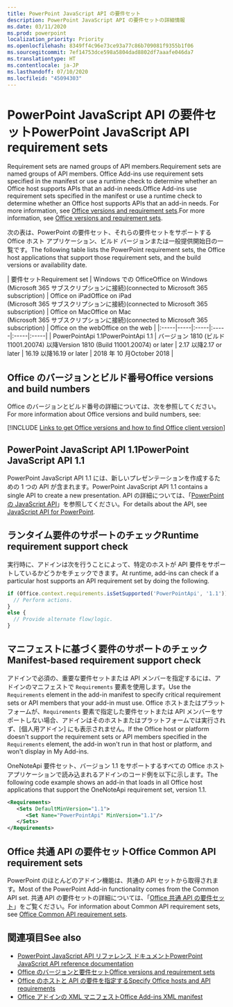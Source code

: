 ```yaml
---
title: PowerPoint JavaScript API の要件セット
description: PowerPoint JavaScript API の要件セットの詳細情報
ms.date: 03/11/2020
ms.prod: powerpoint
localization_priority: Priority
ms.openlocfilehash: 8349ff4c96e73ce93a77c86b709081f9355b1f06
ms.sourcegitcommit: 7ef14753dce598a5804dad8802df7aaafe046da7
ms.translationtype: HT
ms.contentlocale: ja-JP
ms.lasthandoff: 07/10/2020
ms.locfileid: "45094303"
---
```

# <a name="powerpoint-javascript-api-requirement-sets"></a><span data-ttu-id="008f1-103">PowerPoint JavaScript API の要件セット</span><span class="sxs-lookup"><span data-stu-id="008f1-103">PowerPoint JavaScript API requirement sets</span></span>

<span data-ttu-id="008f1-104">Requirement sets are named groups of API members.</span><span class="sxs-lookup"><span data-stu-id="008f1-104">Requirement sets are named groups of API members.</span></span> <span data-ttu-id="008f1-105">Office Add-ins use requirement sets specified in the manifest or use a runtime check to determine whether an Office host supports APIs that an add-in needs.</span><span class="sxs-lookup"><span data-stu-id="008f1-105">Office Add-ins use requirement sets specified in the manifest or use a runtime check to determine whether an Office host supports APIs that an add-in needs.</span></span> <span data-ttu-id="008f1-106">For more information, see [Office versions and requirement sets](../../develop/office-versions-and-requirement-sets.md).</span><span class="sxs-lookup"><span data-stu-id="008f1-106">For more information, see [Office versions and requirement sets](../../develop/office-versions-and-requirement-sets.md).</span></span>

<span data-ttu-id="008f1-107">次の表は、PowerPoint の要件セット、それらの要件セットをサポートする Office ホスト アプリケーション、ビルド バージョンまたは一般提供開始日の一覧です。</span><span class="sxs-lookup"><span data-stu-id="008f1-107">The following table lists the PowerPoint requirement sets, the Office host applications that support those requirement sets, and the build versions or availability date.</span></span>

|  <span data-ttu-id="008f1-108">要件セット</span><span class="sxs-lookup"><span data-stu-id="008f1-108">Requirement set</span></span>  |  <span data-ttu-id="008f1-109">Windows での Office</span><span class="sxs-lookup"><span data-stu-id="008f1-109">Office on Windows</span></span><br><span data-ttu-id="008f1-110">(Microsoft 365 サブスクリプションに接続)</span><span class="sxs-lookup"><span data-stu-id="008f1-110">(connected to Microsoft 365 subscription)</span></span>  |  <span data-ttu-id="008f1-111">Office on iPad</span><span class="sxs-lookup"><span data-stu-id="008f1-111">Office on iPad</span></span><br><span data-ttu-id="008f1-112">(Microsoft 365 サブスクリプションに接続)</span><span class="sxs-lookup"><span data-stu-id="008f1-112">(connected to Microsoft 365 subscription)</span></span>  |  <span data-ttu-id="008f1-113">Office on Mac</span><span class="sxs-lookup"><span data-stu-id="008f1-113">Office on Mac</span></span><br><span data-ttu-id="008f1-114">(Microsoft 365 サブスクリプションに接続)</span><span class="sxs-lookup"><span data-stu-id="008f1-114">(connected to Microsoft 365 subscription)</span></span>  | <span data-ttu-id="008f1-115">Office on the web</span><span class="sxs-lookup"><span data-stu-id="008f1-115">Office on the web</span></span> |
|:-----|-----|:-----|:-----|:-----|:-----|
| <span data-ttu-id="008f1-116">PowerPointApi 1.1</span><span class="sxs-lookup"><span data-stu-id="008f1-116">PowerPointApi 1.1</span></span> | <span data-ttu-id="008f1-117">バージョン 1810 (ビルド 11001.20074) 以降</span><span class="sxs-lookup"><span data-stu-id="008f1-117">Version 1810 (Build 11001.20074) or later</span></span> | <span data-ttu-id="008f1-118">2.17 以降</span><span class="sxs-lookup"><span data-stu-id="008f1-118">2.17 or later</span></span> | <span data-ttu-id="008f1-119">16.19 以降</span><span class="sxs-lookup"><span data-stu-id="008f1-119">16.19 or later</span></span> | <span data-ttu-id="008f1-120">2018 年 10 月</span><span class="sxs-lookup"><span data-stu-id="008f1-120">October 2018</span></span> |

## <a name="office-versions-and-build-numbers"></a><span data-ttu-id="008f1-121">Office のバージョンとビルド番号</span><span class="sxs-lookup"><span data-stu-id="008f1-121">Office versions and build numbers</span></span>

<span data-ttu-id="008f1-122">Office のバージョンとビルド番号の詳細については、次を参照してください。</span><span class="sxs-lookup"><span data-stu-id="008f1-122">For more information about Office versions and build numbers, see:</span></span>

[!INCLUDE [Links to get Office versions and how to find Office client version](../../includes/links-get-office-versions-builds.md)]

## <a name="powerpoint-javascript-api-11"></a><span data-ttu-id="008f1-123">PowerPoint JavaScript API 1.1</span><span class="sxs-lookup"><span data-stu-id="008f1-123">PowerPoint JavaScript API 1.1</span></span>

<span data-ttu-id="008f1-124">PowerPoint JavaScript API 1.1 には、新しいプレゼンテーションを作成するための 1 つの API が含まれます。</span><span class="sxs-lookup"><span data-stu-id="008f1-124">PowerPoint JavaScript API 1.1 contains a single API to create a new presentation.</span></span> <span data-ttu-id="008f1-125">API の詳細については、「[PowerPoint の JavaScript API](../../powerpoint/powerpoint-add-ins.md)」を参照してください。</span><span class="sxs-lookup"><span data-stu-id="008f1-125">For details about the API, see [JavaScript API for PowerPoint](../../powerpoint/powerpoint-add-ins.md).</span></span>

## <a name="runtime-requirement-support-check"></a><span data-ttu-id="008f1-126">ランタイム要件のサポートのチェック</span><span class="sxs-lookup"><span data-stu-id="008f1-126">Runtime requirement support check</span></span>

<span data-ttu-id="008f1-127">実行時に、アドインは次を行うことによって、特定のホストが API 要件をサポートしているかどうかをチェックできます。</span><span class="sxs-lookup"><span data-stu-id="008f1-127">At runtime, add-ins can check if a particular host supports an API requirement set by doing the following.</span></span>

```js
if (Office.context.requirements.isSetSupported('PowerPointApi', '1.1')) {
  // Perform actions.
}
else {
  // Provide alternate flow/logic.
}
```

## <a name="manifest-based-requirement-support-check"></a><span data-ttu-id="008f1-128">マニフェストに基づく要件のサポートのチェック</span><span class="sxs-lookup"><span data-stu-id="008f1-128">Manifest-based requirement support check</span></span>

<span data-ttu-id="008f1-129">アドインで必須の、重要な要件セットまたは API メンバーを指定するには、アドインのマニフェストで `Requirements` 要素を使用します。</span><span class="sxs-lookup"><span data-stu-id="008f1-129">Use the `Requirements` element in the add-in manifest to specify critical requirement sets or API members that your add-in must use.</span></span> <span data-ttu-id="008f1-130">Office ホストまたはプラットフォームが、`Requirements` 要素で指定した要件セットまたは API メンバーをサポートしない場合、アドインはそのホストまたはプラットフォームでは実行されず、[個人用アドイン] にも表示されません。</span><span class="sxs-lookup"><span data-stu-id="008f1-130">If the Office host or platform doesn't support the requirement sets or API members specified in the `Requirements` element, the add-in won't run in that host or platform, and won't display in My Add-ins.</span></span>

<span data-ttu-id="008f1-131">OneNoteApi 要件セット、バージョン 1.1 をサポートするすべての Office ホスト アプリケーションで読み込まれるアドインのコード例を以下に示します。</span><span class="sxs-lookup"><span data-stu-id="008f1-131">The following code example shows an add-in that loads in all Office host applications that support the OneNoteApi requirement set, version 1.1.</span></span>

```xml
<Requirements>
   <Sets DefaultMinVersion="1.1">
      <Set Name="PowerPointApi" MinVersion="1.1"/>
   </Sets>
</Requirements>
```

## <a name="office-common-api-requirement-sets"></a><span data-ttu-id="008f1-132">Office 共通 API の要件セット</span><span class="sxs-lookup"><span data-stu-id="008f1-132">Office Common API requirement sets</span></span>

<span data-ttu-id="008f1-133">PowerPoint のほとんどのアドイン機能は、共通の API セットから取得されます。</span><span class="sxs-lookup"><span data-stu-id="008f1-133">Most of the PowerPoint Add-in functionality comes from the Common API set.</span></span> <span data-ttu-id="008f1-134">共通 API の要件セットの詳細については、「[Office 共通 API の要件セット](office-add-in-requirement-sets.md)」をご覧ください。</span><span class="sxs-lookup"><span data-stu-id="008f1-134">For information about Common API requirement sets, see [Office Common API requirement sets](office-add-in-requirement-sets.md).</span></span>

## <a name="see-also"></a><span data-ttu-id="008f1-135">関連項目</span><span class="sxs-lookup"><span data-stu-id="008f1-135">See also</span></span>

- [<span data-ttu-id="008f1-136">PowerPoint JavaScript API リファレンス ドキュメント</span><span class="sxs-lookup"><span data-stu-id="008f1-136">PowerPoint JavaScript API reference documentation</span></span>](/javascript/api/powerpoint)
- [<span data-ttu-id="008f1-137">Office のバージョンと要件セット</span><span class="sxs-lookup"><span data-stu-id="008f1-137">Office versions and requirement sets</span></span>](../../develop/office-versions-and-requirement-sets.md)
- [<span data-ttu-id="008f1-138">Office のホストと API の要件を指定する</span><span class="sxs-lookup"><span data-stu-id="008f1-138">Specify Office hosts and API requirements</span></span>](../../develop/specify-office-hosts-and-api-requirements.md)
- [<span data-ttu-id="008f1-139">Office アドインの XML マニフェスト</span><span class="sxs-lookup"><span data-stu-id="008f1-139">Office Add-ins XML manifest</span></span>](../../develop/add-in-manifests.md)

